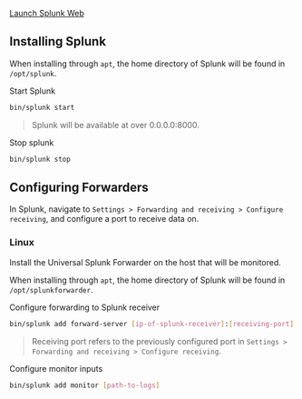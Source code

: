 [Launch Splunk Web](https://docs.splunk.com/Documentation/Splunk/9.4.2/SearchTutorial/StartSplunk#Start_Splunk_Enterprise_on_Linux)
## Installing Splunk
When installing through `apt`, the home directory of Splunk will be found in `/opt/splunk`.

Start Splunk
```sh
bin/splunk start
```
> Splunk will be available at over 0.0.0.0:8000.

Stop splunk
```sh
bin/splunk stop
```
## Configuring Forwarders
In Splunk, navigate to `Settings > Forwarding and receiving > Configure receiving`, and configure a port to receive data on.
### Linux
Install the Universal Splunk Forwarder on the host that will be monitored.

When installing through `apt`, the home directory of Splunk will be found in `/opt/splunkforwarder`.

Configure forwarding to Splunk receiver
```sh
bin/splunk add forward-server [ip-of-splunk-receiver]:[receiving-port]
```
> Receiving port refers to the previously configured port in `Settings > Forwarding and receiving > Configure receiving`.

Configure monitor inputs
```sh
bin/splunk add monitor [path-to-logs]
```
